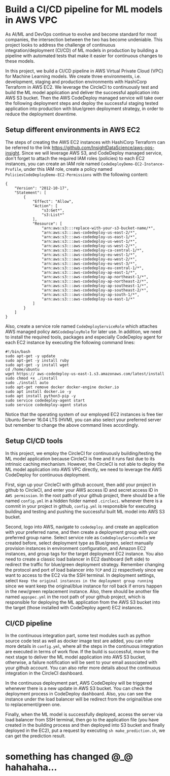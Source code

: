 # Build a CI/CD pipeline for ML models in AWS VPC
As AI/ML and DevOps continue to evolve and become standard for most companies, the intersection between the two has become undeniable. This project looks to address the challenge of continuous integration/deployment (CI/CD) of ML models in production by building a pipeline with automated tests that make it easier for continuous changes to these models.

In this project, we build a CI/CD pipeline in AWS Virtual Private Cloud (VPC) for Machine Learning models. We create three environments, i.e. development, staging and production environments with HashiCorp Terraform in AWS EC2. We leverage the CircleCI to continuously test and build the ML model application and deliver the successful application into AWS S3 bucket. Then the AWS CodeDeploy managed service will take over the following deployment steps and deploy the successful staging tested application into production with blue/green deployment strategy, in order to reduce the deployment downtime.

## Setup different environments in AWS EC2
The steps of creating the AWS EC2 instances with HashiCorp Terraform can be referred to the link https://github.com/InsightDataScience/aws-ops-insight. Since we will leverage AWS S3, and CodeDeploy managed service, don't forget to attach the required IAM roles (policies) to each EC2 instances, you can create an IAM role named `CodeDeployDemo-EC2-Instance-Profile`, under this IAM role, create a policy named `PoliciesCodeDeployDemo-EC2-Permissions` with the following content:
```
{
    "Version": "2012-10-17",
    "Statement": [
        {
            "Effect": "Allow",
            "Action": [
                "s3:Get*",
                "s3:List*"
            ],
            "Resource": [
                "arn:aws:s3:::replace-with-your-s3-bucket-name/*",
                "arn:aws:s3:::aws-codedeploy-us-east-2/*",
                "arn:aws:s3:::aws-codedeploy-us-east-1/*",
                "arn:aws:s3:::aws-codedeploy-us-west-1/*",
                "arn:aws:s3:::aws-codedeploy-us-west-2/*",
                "arn:aws:s3:::aws-codedeploy-ca-central-1/*",
                "arn:aws:s3:::aws-codedeploy-eu-west-1/*",
                "arn:aws:s3:::aws-codedeploy-eu-west-2/*",
                "arn:aws:s3:::aws-codedeploy-eu-west-3/*",
                "arn:aws:s3:::aws-codedeploy-eu-central-1/*",
                "arn:aws:s3:::aws-codedeploy-ap-east-1/*",
                "arn:aws:s3:::aws-codedeploy-ap-northeast-1/*",
                "arn:aws:s3:::aws-codedeploy-ap-northeast-2/*",
                "arn:aws:s3:::aws-codedeploy-ap-southeast-1/*",
                "arn:aws:s3:::aws-codedeploy-ap-southeast-2/*",
                "arn:aws:s3:::aws-codedeploy-ap-south-1/*",
                "arn:aws:s3:::aws-codedeploy-sa-east-1/*"
            ]
        }
    ]
}
```
Also, create a service role named `CodeDeployServiceRole` which attaches AWS managed policy `AWSCodeDeployRole` for later use.
In addition, we need to install the required tools, packages and especially CodeDeploy agent for each EC2 instance by executing the following command lines:

```
#!/bin/bash 
sudo apt-get -y update 
sudo apt-get -y install ruby 
sudo apt-get -y install wget 
cd /home/ubuntu 
wget https:// aws-codedeploy-us-east-1.s3.amazonaws.com/latest/install 
sudo chmod +x ./install 
sudo ./install auto 
sudo apt-get remove docker docker-engine docker.io 
sudo apt install docker.io -y 
sudo apt install python3-pip -y 
sudo service codedeploy-agent start
sudo service codedeploy-agent status
```

Notice that the operating system of our employed EC2 instances is free tier Ubuntu Server 16.04 LTS (HVM), you can also select your preferred server but remember to change the above command lines accordingly.

## Setup CI/CD tools
In this project, we employ the CircleCI for continuously building/testing the ML model application because CircleCI is free and it runs fast due to its intrinsic caching mechanism. However, the CircleCI is not able to deploy the ML model application into AWS VPC directly, we need to leverage the AWS CodeDeploy for continuous deployment.

First, sign up your CircleCI with github account, then add your project in github to CircleCI, and enter your AWS access ID and secret access ID in `AWS permission`. In the root path of your github project, there should be a file named `config.yml` in a hidden folder named `.circleci`. whenever there is a commit in your project in github, `config.yml` is responsible for executing building and testing and pushing the successful built ML model into AWS S3 bucket. 

Second, logo into AWS, navigate to `codedeploy`. and create an application with your preferred name, and then create a deployment group with your preferred group name. Select service role as `CodeDeployServiceRole` we created before, select deployment type as Blue/green, select manually provision instances in environment configuration, and Amazon EC2 instances, and group tags for the target deployment EC2 instance. You also need to create a classic load balancer in EC2 dashboard (left side) to redirect the traffic for blue/green deployment strategy. Remember changing the protocol and port of load balancer into `TCP` and `22` respectively since we want to access to the EC2 via the SSH terminal. In deployment settings, select `Keep the original instances in the deployment group running` since we want keep the original/blue instance for roll back if errors happen in the new/green replacement instance.  Also, there should be another file named `appspec.yml` in the root path of your github project, which is responsible for deploying the ML application from the AWS S3 bucket into the target (those installed with CodeDeploy agent) EC2 instances. 

## CI/CD pipeline
In the continuous integration part, some test modules such as python source code test as well as docker image test are added, you can refer more details in `config.yml`, where all the steps in the continuous integration are executed in terms of work flow. If the build is successful, move to the next stage to deliver the ML model application into AWS S3 bucket, otherwise, a failure notification will be sent to your email associated with your github account. You can also refer more details about the continuous integration in the CircleCI dashboard.

In the continuous deployment part, AWS CodeDeploy will be triggered whenever there is a new update in AWS S3 bucket. You can check the deployment process in CodeDeploy dashboard. Also, you can see the instance under the load balancer will be redirect from the original/blue one to replacement/green one.

Finally, when the ML model is successfully deployed, access the server via load balancer from SSH terminal, then go to the application file (you have created in the building process and then deployed into S3 bucket and finally deployed in the EC2), put a request by executing `sh make_prediction.sh`, we can get the prediction result.


#  something has changed @_@ hahahaha...

















